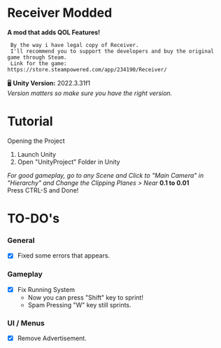 Receiver Modded
===============

**A mod that adds QOL Features!**

     By the way i have legal copy of Receiver.
     I'll recommend you to support the developers and buy the original game through Steam.
     Link for the game: https://store.steampowered.com/app/234190/Receiver/

🖥️ **Unity Version:** 2022.3.31f1<br>
*Version matters so make sure you have the right version.*

Tutorial
========

Opening the Project
1. Launch Unity
2. Open "UnityProject" Folder in Unity

*For good gameplay, go to any Scene and Click to "Main Camera" in "Hierarchy" and Change the Clipping Planes > Near* **0.1 to 0.01**<br>
Press CTRL-S and Done!


TO-DO's
=======

### General

- [x] Fixed some errors that appears.

### Gameplay
- [x] Fix Running System
   - Now you can press "Shift" key to sprint!
   - Spam Pressing "W" key still sprints.

### UI / Menus
- [x] Remove Advertisement.

